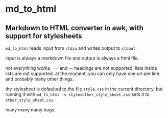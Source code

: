 # md_to_html

## Markdown to HTML converter in awk, with support for stylesheets

`md_to_html` reads input from `stdin` and writes output to `stdout`.

input is always a markdown file and output is always a html file.

not everything works. == and -- headings are not supported. lists inside lists are not supported. at the moment, you can only have one url per line. and probably many other things.

the stylesheet is defaulted to the file `style.css` in the current directory, but running it with `md_to_html -v style=other_style_sheet.css` sets it to `other_style_sheet.css`.

many many many bugs.
